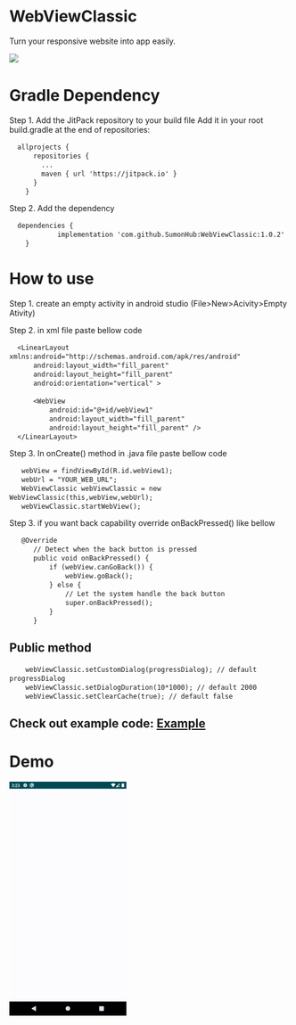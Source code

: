 # WebViewClassic
Turn your responsive website into app easily.

[![](https://jitpack.io/v/SumonHub/WebviewClassic.svg)](https://jitpack.io/#SumonHub/WebviewClassic)

# Gradle Dependency
Step 1. Add the JitPack repository to your build file
Add it in your root build.gradle at the end of repositories:

      allprojects {
          repositories {
            ...
            maven { url 'https://jitpack.io' }
          }
        }
Step 2. Add the dependency
      
      dependencies {
                implementation 'com.github.SumonHub:WebViewClassic:1.0.2'
        }
        
# How to use
Step 1. create an empty activity in android studio (File>New>Acivity>Empty Ativity)
              
Step 2. in xml file paste bellow code
<?xml version="1.0" encoding="utf-8"?>
      <LinearLayout xmlns:android="http://schemas.android.com/apk/res/android"
          android:layout_width="fill_parent"
          android:layout_height="fill_parent"
          android:orientation="vertical" >

          <WebView
              android:id="@+id/webView1"
              android:layout_width="fill_parent"
              android:layout_height="fill_parent" />
      </LinearLayout>

Step 3. In onCreate() method in .java file paste bellow code

       webView = findViewById(R.id.webView1);
       webUrl = "YOUR_WEB_URL";
       WebViewClassic webViewClassic = new WebViewClassic(this,webView,webUrl);
       webViewClassic.startWebView();
              
              
Step 3. if you want back capability override onBackPressed() like bellow

       @Override
          // Detect when the back button is pressed
          public void onBackPressed() {
              if (webView.canGoBack()) {
                  webView.goBack();
              } else {
                  // Let the system handle the back button
                  super.onBackPressed();
              }
          }
          
## Public method
        
        webViewClassic.setCustomDialog(progressDialog); // default progressDialog
        webViewClassic.setDialogDuration(10*1000); // default 2000
        webViewClassic.setClearCache(true); // default false
        
## Check out example code: [Example](https://github.com/SumonHub/WebViewClassic/tree/master/app)

# Demo
![](https://github.com/SumonHub/WebViewClassic/blob/master/demo/demo.gif)
